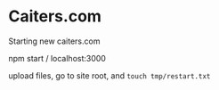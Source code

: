 # Caiters.com
Starting new caiters.com

npm start / localhost:3000

upload files, go to site root, and `touch tmp/restart.txt`
